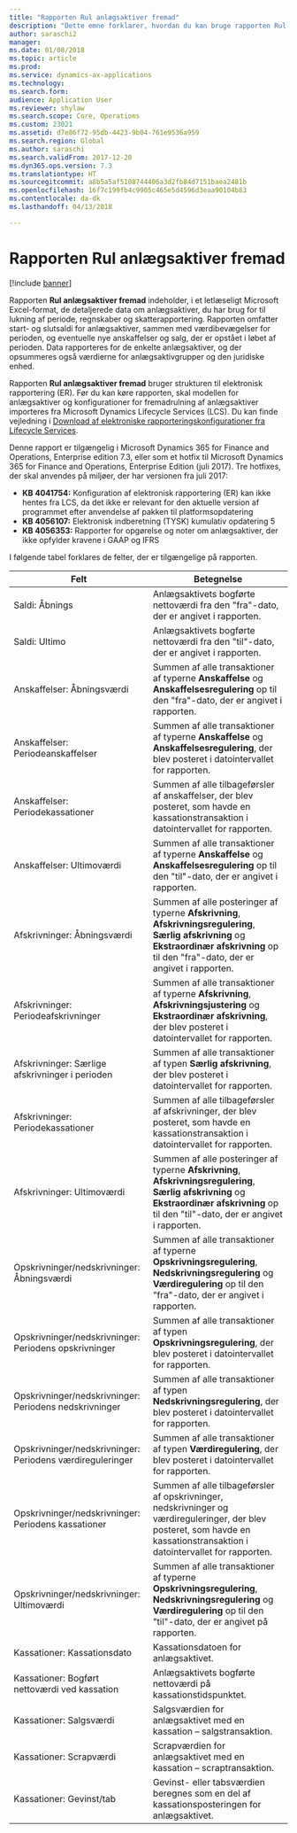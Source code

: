 ```yaml
---
title: "Rapporten Rul anlægsaktiver fremad"
description: "Dette emne forklarer, hvordan du kan bruge rapporten Rul anlægsaktiver fremad."
author: saraschi2
manager: 
ms.date: 01/08/2018
ms.topic: article
ms.prod: 
ms.service: dynamics-ax-applications
ms.technology: 
ms.search.form: 
audience: Application User
ms.reviewer: shylaw
ms.search.scope: Core, Operations
ms.custom: 23021
ms.assetid: d7e86f72-95db-4423-9b04-761e9536a959
ms.search.region: Global
ms.author: saraschi
ms.search.validFrom: 2017-12-20
ms.dyn365.ops.version: 7.3
ms.translationtype: HT
ms.sourcegitcommit: a8b5a5af5108744406a3d2fb84d7151baea2481b
ms.openlocfilehash: 16f7c199fb4c9905c465e5d4596d3eaa90104b83
ms.contentlocale: da-dk
ms.lasthandoff: 04/13/2018

---
```

# <a name="fixed-assets-roll-forward-report"></a>Rapporten Rul anlægsaktiver fremad

[!include [banner](../includes/banner.md)]

Rapporten **Rul anlægsaktiver fremad** indeholder, i et letlæseligt Microsoft Excel-format, de detaljerede data om anlægsaktiver, du har brug for til lukning af periode, regnskaber og skatterapportering. Rapporten omfatter start- og slutsaldi for anlægsaktiver, sammen med værdibevægelser for perioden, og eventuelle nye anskaffelser og salg, der er opstået i løbet af perioden. Data rapporteres for de enkelte anlægsaktiver, og der opsummeres også værdierne for anlægsaktivgrupper og den juridiske enhed.

Rapporten **Rul anlægsaktiver fremad** bruger strukturen til elektronisk rapportering (ER). Før du kan køre rapporten, skal modellen for anlægsaktiver og konfigurationer for fremadrulning af anlægsaktiver importeres fra Microsoft Dynamics Lifecycle Services (LCS). Du kan finde vejledning i [Download af elektroniske rapporteringskonfigurationer fra Lifecycle Services](https://docs.microsoft.com/en-us/dynamics365/unified-operations/dev-itpro/analytics/download-electronic-reporting-configuration-lcs).

Denne rapport er tilgængelig i Microsoft Dynamics 365 for Finance and Operations, Enterprise edition 7.3, eller som et hotfix til Microsoft Dynamics 365 for Finance and Operations, Enterprise Edition (juli 2017). Tre hotfixes, der skal anvendes på miljøer, der har versionen fra juli 2017:

- **KB 4041754:** Konfiguration af elektronisk rapportering (ER) kan ikke hentes fra LCS, da det ikke er relevant for den aktuelle version af programmet efter anvendelse af pakken til platformsopdatering
- **KB 4056107:** Elektronisk indberetning (TYSK) kumulativ opdatering 5
- **KB 4056353:** Rapporter for opgørelse og noter om anlægsaktiver, der ikke opfylder kravene i GAAP og IFRS

I følgende tabel forklares de felter, der er tilgængelige på rapporten.


|                    Felt                    |                                                                                                                                Betegnelse                                                                                                                                |
|---------------------------------------------|---------------------------------------------------------------------------------------------------------------------------------------------------------------------------------------------------------------------------------------------------------------------------|
|              Saldi: Åbnings              |                                                                                           Anlægsaktivets bogførte nettoværdi fra den "fra"-dato, der er angivet i rapporten.                                                                                           |
|              Saldi: Ultimo              |                                                                                            Anlægsaktivets bogførte nettoværdi fra den "til"-dato, der er angivet i rapporten.                                                                                            |
|         Anskaffelser: Åbningsværdi         |                                                 Summen af alle transaktioner af typerne <strong>Anskaffelse</strong> og <strong>Anskaffelsesregulering</strong> op til den "fra"-dato, der er angivet i rapporten.                                                  |
|      Anskaffelser: Periodeanskaffelser      |                                                 Summen af alle transaktioner af typerne <strong>Anskaffelse</strong> og <strong>Anskaffelsesregulering</strong>, der blev posteret i datointervallet for rapporten.                                                  |
|       Anskaffelser: Periodekassationer        |                                                                        Summen af alle tilbageførsler af anskaffelser, der blev posteret, som havde en kassationstransaktion i datointervallet for rapporten.                                                                        |
|         Anskaffelser: Ultimoværdi         |                                                  Summen af alle transaktioner af typerne <strong>Anskaffelse</strong> og <strong>Anskaffelsesregulering</strong> op til den "til"-dato, der er angivet i rapporten.                                                   |
|        Afskrivninger: Åbningsværdi         | Summen af alle posteringer af typerne <strong>Afskrivning</strong>, <strong>Afskrivningsregulering</strong>, <strong>Særlig afskrivning</strong> og <strong>Ekstraordinær afskrivning</strong> op til den "fra"-dato, der er angivet i rapporten. |
|     Afskrivninger: Periodeafskrivninger     |                         Summen af alle transaktioner af typerne <strong>Afskrivning</strong>, <strong>Afskrivningsjustering</strong> og <strong>Ekstraordinær afskrivning</strong>, der blev posteret i datointervallet for rapporten.                          |
| Afskrivninger: Særlige afskrivninger i perioden |                                                              Summen af alle transaktioner af typen <strong>Særlig afskrivning</strong>, der blev posteret i datointervallet for rapporten.                                                               |
|       Afskrivninger: Periodekassationer       |                                                                       Summen af alle tilbageførsler af afskrivninger, der blev posteret, som havde en kassationstransaktion i datointervallet for rapporten.                                                                        |
|        Afskrivninger: Ultimoværdi         |  Summen af alle posteringer af typerne <strong>Afskrivning</strong>, <strong>Afskrivningsregulering</strong>, <strong>Særlig afskrivning</strong> og <strong>Ekstraordinær afskrivning</strong> op til den "til"-dato, der er angivet i rapporten.  |
|    Opskrivninger/nedskrivninger: Åbningsværdi     |                              Summen af alle transaktioner af typerne <strong>Opskrivningsregulering</strong>, <strong>Nedskrivningsregulering</strong> og <strong>Værdiregulering</strong> op til den "fra"-dato, der er angivet i rapporten.                               |
|   Opskrivninger/nedskrivninger: Periodens opskrivninger   |                                                                    Summen af alle transaktioner af typen <strong>Opskrivningsregulering</strong>, der blev posteret i datointervallet for rapporten.                                                                    |
|  Opskrivninger/nedskrivninger: Periodens nedskrivninger  |                                                                   Summen af alle transaktioner af typen <strong>Nedskrivningsregulering</strong>, der blev posteret i datointervallet for rapporten.                                                                   |
| Opskrivninger/nedskrivninger: Periodens værdireguleringer  |                                                                        Summen af alle transaktioner af typen <strong>Værdiregulering</strong>, der blev posteret i datointervallet for rapporten.                                                                        |
|   Opskrivninger/nedskrivninger: Periodens kassationer   |                                                           Summen af alle tilbageførsler af opskrivninger, nedskrivninger og værdireguleringer, der blev posteret, som havde en kassationstransaktion i datointervallet for rapporten.                                                           |
|    Opskrivninger/nedskrivninger: Ultimoværdi     |                               Summen af alle transaktioner af typerne <strong>Opskrivningsregulering</strong>, <strong>Nedskrivningsregulering</strong> og <strong>Værdiregulering</strong> op til den "til"-dato, der er angivet på rapporten.                                |
|          Kassationer: Kassationsdato           |                                                                                                                Kassationsdatoen for anlægsaktivet.                                                                                                                |
|    Kassationer: Bogført nettoværdi ved kassation    |                                                                                                    Anlægsaktivets bogførte nettoværdi på kassationstidspunktet.                                                                                                    |
|            Kassationer: Salgsværdi            |                                                                                               Salgsværdien for anlægsaktivet med en kassation – salgstransaktion.                                                                                                |
|           Kassationer: Scrapværdi            |                                                                                               Scrapværdien for anlægsaktivet med en kassation – scraptransaktion.                                                                                               |
|           Kassationer: Gevinst/tab            |                                                                                 Gevinst- eller tabsværdien beregnes som en del af kassationsposteringen for anlægsaktivet.                                                                                 |



